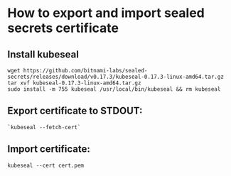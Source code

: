 # How to export and import sealed secrets certificate

## Install kubeseal
```shell
wget https://github.com/bitnami-labs/sealed-secrets/releases/download/v0.17.3/kubeseal-0.17.3-linux-amd64.tar.gz
tar xvf kubeseal-0.17.3-linux-amd64.tar.gz
sudo install -m 755 kubeseal /usr/local/bin/kubeseal && rm kubeseal
```

## Export certificate to STDOUT:
```shell
`kubeseal --fetch-cert`
```

## Import certificate:
```shell
kubeseal --cert cert.pem
```
